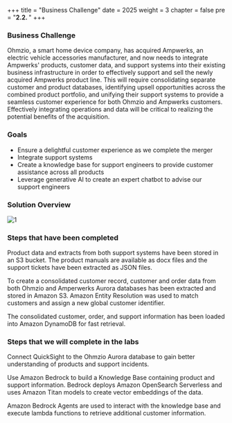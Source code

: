 +++
title = "Business Challenge"
date = 2025
weight = 3
chapter = false
pre = "<b>2.2. </b>"
+++

### Business Challenge

Ohmzio, a smart home device company, has acquired Ampwerks, an electric vehicle accessories manufacturer, and now needs to integrate Ampwerks' products, customer data, and support systems into their existing business infrastructure in order to effectively support and sell the newly acquired Ampwerks product line. This will require consolidating separate customer and product databases, identifying upsell opportunities across the combined product portfolio, and unifying their support systems to provide a seamless customer experience for both Ohmzio and Ampwerks customers. Effectively integrating operations and data will be critical to realizing the potential benefits of the acquisition.

### Goals

* Ensure a delightful customer experience as we complete the merger
* Integrate support systems
* Create a knowledge base for support engineers to provide customer assistance across all products
* Leverage generative AI to create an expert chatbot to advise our support engineers

### Solution Overview

![1](../../images/1/1.2/1.jpg)

### Steps that have been completed

Product data and extracts from both support systems have been stored in an S3 bucket. The product manuals are available as docx files and the support tickets have been extracted as JSON files.

To create a consolidated customer record, customer and order data from both Ohmzio and Amperwerks Aurora databases has been extracted and stored in Amazon S3. Amazon Entity Resolution was used to match customers and assign a new global customer identifier.

The consolidated customer, order, and support information has been loaded into Amazon DynamoDB for fast retrieval.

### Steps that we will complete in the labs

Connect QuickSight to the Ohmzio Aurora database to gain better understanding of products and support incidents.

Use Amazon Bedrock to build a Knowledge Base containing product and support information. Bedrock deploys Amazon OpenSearch Serverless and uses Amazon Titan models to create vector embeddings of the data.

Amazon Bedrock Agents are used to interact with the knowledge base and execute lambda functions to retrieve additional customer information.

